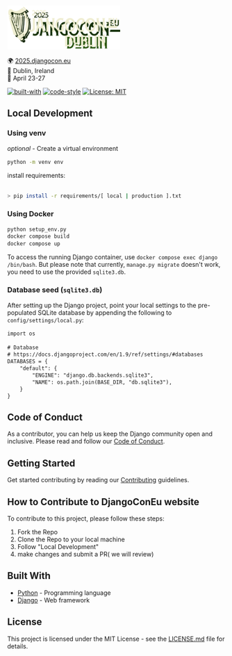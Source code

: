 <img src="djangocon_2025/static/images/logo/2025_logo.png" height=100 />

🌍 [2025.djangocon.eu](https://2025.djangocon.eu/) \
📍 Dublin, Ireland \
📅 April 23-27

[![built-with](https://img.shields.io/badge/built%20with-Cookiecutter%20Django-blue.svg)](https://github.com/pydanny/cookiecutter-django/)
[![code-style](https://img.shields.io/badge/code%20style-black-000000.svg)](https://github.com/ambv/black)
[![License: MIT](https://img.shields.io/badge/License-MIT-blue.svg)]()

## Local Development

### Using venv

_optional_ - Create a virtual environment

```bash
python -m venv env
```

install requirements:

```bash

> pip install -r requirements/[ local | production ].txt
```

### Using Docker

```bash
python setup_env.py
docker compose build
docker compose up
```

To access the running Django container, use `docker compose exec django /bin/bash`.
But please note that currently, `manage.py migrate` doesn't work, you need to use the provided `sqlite3.db`.

### Database seed (`sqlite3.db`)

After setting up the Django project,
point your local settings to the pre-populated SQLite database by appending the following to `config/settings/local.py`:

```
import os

# Database
# https://docs.djangoproject.com/en/1.9/ref/settings/#databases
DATABASES = {
    "default": {
        "ENGINE": "django.db.backends.sqlite3",
        "NAME": os.path.join(BASE_DIR, "db.sqlite3"),
    }
}
```


## Code of Conduct

As a contributor, you can help us keep the Django community open and inclusive.
Please read and follow our [Code of Conduct](CODE_OF_CONDUCT.md).

## Getting Started

Get started contributing by reading our [Contributing](CONTRIBUTING.md) guidelines.

## How to Contribute to DjangoConEu website

To contribute to this project, please follow these steps:

1. Fork the Repo
2. Clone the Repo to your local machine
3. Follow "Local Development"
4. make changes and submit a PR( we will review)

## Built With

- [Python](https://docs.python.org/3/) - Programming language
- [Django](https://docs.djangoproject.com/) - Web framework

## License

This project is licensed under the MIT License - see the [LICENSE.md](LICENSE.md) file for details.
